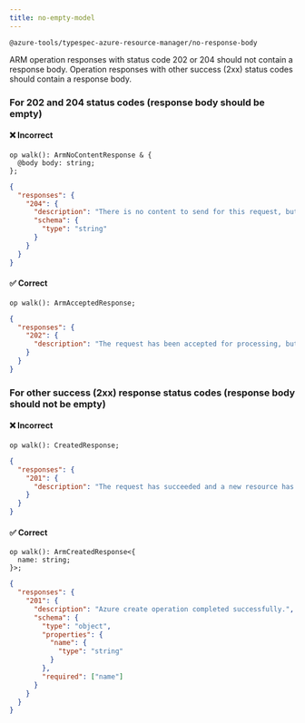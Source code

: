 ```yaml
---
title: no-empty-model
---
```


```text title=- Full name-
@azure-tools/typespec-azure-resource-manager/no-response-body

```

ARM operation responses with status code 202 or 204 should not contain a response body. Operation responses with other success (2xx) status codes should contain a response body.

### For 202 and 204 status codes (response body should be empty)

#### ❌ Incorrect

```tsp
op walk(): ArmNoContentResponse & {
  @body body: string;
};
```

```json
{
  "responses": {
    "204": {
      "description": "There is no content to send for this request, but the headers may be useful. ",
      "schema": {
        "type": "string"
      }
    }
  }
}
```

#### ✅ Correct

```tsp
op walk(): ArmAcceptedResponse;
```

```json
{
  "responses": {
    "202": {
      "description": "The request has been accepted for processing, but processing has not yet completed."
    }
  }
}
```

### For other success (2xx) response status codes (response body should not be empty)

#### ❌ Incorrect

```tsp
op walk(): CreatedResponse;
```

```json
{
  "responses": {
    "201": {
      "description": "The request has succeeded and a new resource has been created as a result."
    }
  }
}
```

#### ✅ Correct

```tsp
op walk(): ArmCreatedResponse<{
  name: string;
}>;
```

```json
{
  "responses": {
    "201": {
      "description": "Azure create operation completed successfully.",
      "schema": {
        "type": "object",
        "properties": {
          "name": {
            "type": "string"
          }
        },
        "required": ["name"]
      }
    }
  }
}
```
